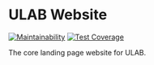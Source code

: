 # ULAB Website

[![Maintainability](https://api.codeclimate.com/v1/badges/61b208c7e4d4e84b7b96/maintainability)](https://codeclimate.com/github/undergrad-lab-at-berkeley/website/maintainability)
[![Test Coverage](https://api.codeclimate.com/v1/badges/61b208c7e4d4e84b7b96/test_coverage)](https://codeclimate.com/github/undergrad-lab-at-berkeley/website/test_coverage)

The core landing page website for ULAB.



